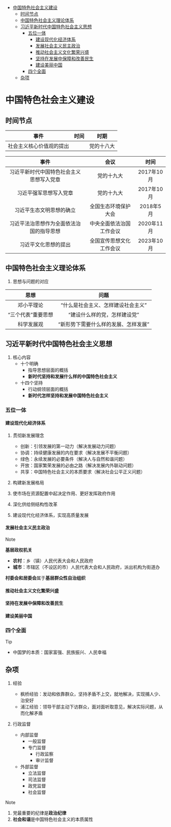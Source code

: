 + [中国特色社会主义建设](#中国特色社会主义建设)
  + [时间节点](#时间节点)
  + [中国特色社会主义理论体系](#中国特色社会主义理论体系)
  + [习近平新时代中国特色社会主义思想](#习近平新时代中国特色社会主义思想)
    + [五位一体](#五位一体)
      + [建设现代化经济体系](#建设现代化经济体系)
      + [发展社会主义民主政治](#发展社会主义民主政治)
      + [推动社会主义文化繁荣兴盛](#推动社会主义文化繁荣兴盛)
      + [坚持在发展中保障和改善民生](#坚持在发展中保障和改善民生)
      + [建设美丽中国](#建设美丽中国)
    + [四个全面](#四个全面)
  + [杂项](#杂项)

# 中国特色社会主义建设

## 时间节点

|           事件           | 时间  |    时期    |
| :----------------------: | :---: | :--------: |
| 社会主义核心价值观的提出 |       | 党的十八大 |

|                   事件                   |           会议           |    时间    |
| :--------------------------------------: | :----------------------: | :--------: |
| 习近平新时代中国特色社会主义思想写入党章 |        党的十九大        | 2017年10月 |
|          习近平强军思想写入党章          |        党的十九大        | 2017年10月 |
|         习近平生态文明思想的确立         |   全国生态环境保护大会   | 2018年5月  |
| 习近平法治思想作为全面依法治国的指导思想 | 中央全面依法治国工作会议 | 2020年11月 |
|           习近平文化思想的提出           | 全国宣传思想文化工作会议 | 2023年10月 |

## 中国特色社会主义理论体系

1. 思想与问题的对应

|        思想        |                 问题                 |
| :----------------: | :----------------------------------: |
|     邓小平理论     |  “什么是社会主义、怎样建设社会主义”  |
| “三个代表”重要思想 |     “建设什么样的党，怎样建设党”     |
|     科学发展观     | “新形势下需要什么样的发展、怎样发展” |

## 习近平新时代中国特色社会主义思想

1. 核心内容
    + 十个明确
      + 指导思想层面的概括
      + **新时代坚持和发展什么样的中国特色社会主义**
    + 十四个坚持
      + 行动纲领层面的概括
      + **新时代怎样坚持和发展中国特色社会主义**

### 五位一体

#### 建设现代化经济体系

1. 贯彻新发展理念
    + 创新：引领发展的第一动力（解决发展动力问题）
    + 协调：持续健康发展的内在要求（解决发展不平衡问题）
    + 绿色：永续发展的必要条件（解决人与自然和谐问题）
    + 开放：国家繁荣发展的必由之路（解决发展内外联动问题）
    + 共享：中国特色社会主义的本质要求（解决社会公平正义问题）
 
2. 构建新发展格局
3. 使市场在资源配置中起决定作用、更好发挥政府作用
4.  深化供给侧结构性改革
5.  建设现代化经济体系，实现高质量发展

#### 发展社会主义民主政治

> [!NOTE]
> **基层政权机关**
> 
> - **农村**：乡（镇）人民代表大会和人民政府
> - **城市**：市辖区（不设区的市）人民代表大会和人民政府，派出机构为街道办
> 
> **村委会和居委会**属于**基层群众性自治组织**

#### 推动社会主义文化繁荣兴盛

#### 坚持在发展中保障和改善民生

#### 建设美丽中国

### 四个全面

> [!TIP]
> + 中国梦的本质：国家富强、民族振兴、人民幸福

## 杂项

1. 经验
    + 枫桥经验：发动和依靠群众，坚持矛盾不上交，就地解决，实现捕人少、治安好
    + 浦江经验：领导干部主动下访群众，面对面听取意见，解决实际问题，从而化解矛盾

2. 行政监督
    + 内部监督
      + 一般监督
      + 专门监督
        + 行政监察
        + 审计监督
    + 外部监督
      + 立法监督
      + 司法监督
      + 政党监督
      + 社会监督


> [!NOTE]
> 1. 党最重要的纪律是**政治纪律**
> 2. **社会和谐**是中国特色社会主义的本质属性
